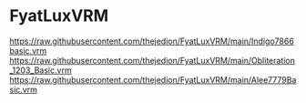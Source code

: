# FyatLuxVRM

https://raw.githubusercontent.com/thejedion/FyatLuxVRM/main/Indigo7866basic.vrm
https://raw.githubusercontent.com/thejedion/FyatLuxVRM/main/Obliteration_1203_Basic.vrm
https://raw.githubusercontent.com/thejedion/FyatLuxVRM/main/Alee7779Basic.vrm
